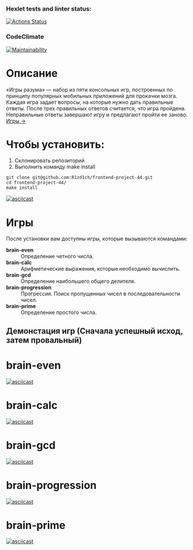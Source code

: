 ### Hexlet tests and linter status:
[![Actions Status](https://github.com/R1zd1ch/frontend-project-44/actions/workflows/hexlet-check.yml/badge.svg)](https://github.com/R1zd1ch/frontend-project-44/actions)

### CodeClimate
[![Maintainability](https://api.codeclimate.com/v1/badges/d5028e28b4b204f636c9/maintainability)](https://codeclimate.com/github/R1zd1ch/frontend-project-44/maintainability)


# Описание
«Игры разума» — набор из пяти консольных игр, построенных по принципу популярных мобильных приложений для прокачки мозга. Каждая игра задает вопросы, на которые нужно дать правильные ответы. После трех правильных ответов считается, что игра пройдена. Неправильные ответы завершают игру и предлагают пройти ее заново. <a href="#games" >Игры -></a>

# Чтобы установить: 
<ol>
    <li>Склонировать репозиторий</li>
    <li>Выполнить команду make install</li>
</ol>

```
git clone git@github.com:R1zd1ch/frontend-project-44.git
cd frontend-project-44/
make install
```

[![asciicast](https://asciinema.org/a/634342.svg)](https://asciinema.org/a/634342)


<p id="games" ></p>

# Игры
После установки вам доступны игры, которые вызываются командами:
<dl>
    <dt style="font-weight: bold;">brain-even</dt><dd>Определение четного числа.</dd>
    <dt style="font-weight: bold;">brain-calc</dt><dd>Арифметические выражения, которые необходимо вычислить.</dd>
    <dt style="font-weight: bold;">brain-gcd</dt><dd>Определение наибольшего общего делителя.</dd>
    <dt style="font-weight: bold;">brain-progression</dt><dd>Прогрессия. Поиск пропущенных чисел в последовательности чисел.</dd>
    <dt style="font-weight: bold;">brain-prime</dt><dd>Определение простого числа.</dd>
</dl>

## Демонстация игр (Сначала успешный исход, затем провальный)

# brain-even

[![asciicast](https://asciinema.org/a/634121.svg)](https://asciinema.org/a/634121)


# brain-calc

[![asciicast](https://asciinema.org/a/634125.svg)](https://asciinema.org/a/634125)


# brain-gcd

[![asciicast](https://asciinema.org/a/634126.svg)](https://asciinema.org/a/634126)


# brain-progression

[![asciicast](https://asciinema.org/a/634127.svg)](https://asciinema.org/a/634127)


# brain-prime

[![asciicast](https://asciinema.org/a/634337.svg)](https://asciinema.org/a/634337)